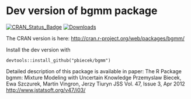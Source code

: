 Dev version of bgmm package
===========================

[![CRAN_Status_Badge](http://www.r-pkg.org/badges/version/bgmm)](http://cran.r-project.org/web/packages/bgmm)
[![Downloads](http://cranlogs.r-pkg.org/badges/bgmm)](http://cran.rstudio.com/package=bgmm)

The CRAN version is here:
http://cran.r-project.org/web/packages/bgmm/

Install the dev version with

```
devtools::install_github("pbiecek/bgmm")
```

Detailed description of this package is available in paper:
The R Package bgmm: Mixture Modeling with Uncertain Knowledge
Przemyslaw Biecek, Ewa Szczurek, Martin Vingron, Jerzy Tiuryn
JSS Vol. 47, Issue 3, Apr 2012
http://www.jstatsoft.org/v47/i03/

